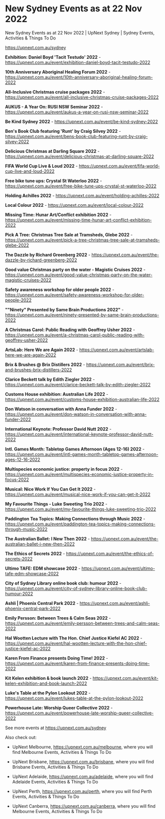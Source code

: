 # New Sydney Events as at 22 Nov 2022
New Sydney Events as at 22 Nov 2022 | UpNext Sydney | Sydney Events, Activities &amp; Things To Do

https://upnext.com.au/sydney


**Exhibition: Daniel Boyd 'Tacit Testudo' 2022** - https://upnext.com.au/event/exhibition-daniel-boyd-tacit-testudo-2022

**10th Anniversary Aboriginal Healing Forum 2022** - https://upnext.com.au/event/10th-anniversary-aboriginal-healing-forum-2022

**All-Inclusive Christmas cruise packages 2022** - https://upnext.com.au/event/all-inclusive-christmas-cruise-packages-2022

**AUKUS - A Year On: RUSI NSW Seminar 2022** - https://upnext.com.au/event/aukus-a-year-on-rusi-nsw-seminar-2022

**Be Kind Sydney 2022** - https://upnext.com.au/event/be-kind-sydney-2022

**Ben's Book Club featuring 'Runt' by Craig Silvey 2022** - https://upnext.com.au/event/bens-book-club-featuring-runt-by-craig-silvey-2022

**Delicious Christmas at Darling Square 2022** - https://upnext.com.au/event/delicious-christmas-at-darling-square-2022

**FIFA World Cup Live & Loud 2022** - https://upnext.com.au/event/fifa-world-cup-live-and-loud-2022

**Free bike tune ups: Crystal St Waterloo 2022** - https://upnext.com.au/event/free-bike-tune-ups-crystal-st-waterloo-2022

**Holding Achilles 2022** - https://upnext.com.au/event/holding-achilles-2022

**Local Colour 2022** - https://upnext.com.au/event/local-colour-2022

**Missing Time: Hunar Art/Conflict exhibition 2022** - https://upnext.com.au/event/missing-time-hunar-art-conflict-exhibition-2022

**Pick A Tree: Christmas Tree Sale at Tramsheds, Glebe 2022** - https://upnext.com.au/event/pick-a-tree-christmas-tree-sale-at-tramsheds-glebe-2022

**The Dazzle by Richard Greenberg 2022** - https://upnext.com.au/event/the-dazzle-by-richard-greenberg-2022

**Good value Christmas party on the water - Magistic Cruises 2022** - https://upnext.com.au/event/good-value-christmas-party-on-the-water-magistic-cruises-2022

**Safety awareness workshop for older people 2022** - https://upnext.com.au/event/safety-awareness-workshop-for-older-people-2022

**""Ninety" Presented by Same Brain Productions 2022"** - https://upnext.com.au/event/ninety-presented-by-same-brain-productions-2022

**A Christmas Carol: Public Reading with Geoffrey Usher 2022** - https://upnext.com.au/event/a-christmas-carol-public-reading-with-geoffrey-usher-2022

**ArtsLab: Here We are Again 2022** - https://upnext.com.au/event/artslab-here-we-are-again-2022

**Brix & Brushes @ Brix Distillers 2022** - https://upnext.com.au/event/brix-and-brushes-brix-distillers-2022

**Clarice Beckett talk by Edith Ziegler 2022** - https://upnext.com.au/event/clarice-beckett-talk-by-edith-ziegler-2022

**Customs House exhibition: Australian Life 2022** - https://upnext.com.au/event/customs-house-exhibition-australian-life-2022

**Don Watson in conversation with Anna Funder 2022** - https://upnext.com.au/event/don-watson-in-conversation-with-anna-funder-2022

**International Keynote: Professor David Nutt 2022** - https://upnext.com.au/event/international-keynote-professor-david-nutt-2022

**Intl. Games Month: Tabletop Games Afternoon (Ages 12-16) 2022** - https://upnext.com.au/event/intl-games-month-tabletop-games-afternoon-ages-12-16-2022

**Multispecies economic justice: property in focus 2022** - https://upnext.com.au/event/multispecies-economic-justice-property-in-focus-2022

**Musical: Nice Work If You Can Get It 2022** - https://upnext.com.au/event/musical-nice-work-if-you-can-get-it-2022

**My Favourite Things - Luke Sweeting Trio 2022** - https://upnext.com.au/event/my-favourite-things-luke-sweeting-trio-2022

**Paddington Tea Topics: Making Connections through Music 2022** - https://upnext.com.au/event/paddington-tea-topics-making-connections-through-music-2022

**The Australian Ballet: I New Then 2022** - https://upnext.com.au/event/the-australian-ballet-i-new-then-2022

**The Ethics of Secrets 2022** - https://upnext.com.au/event/the-ethics-of-secrets-2022

**Ultimo TAFE: EDM showcase 2022** - https://upnext.com.au/event/ultimo-tafe-edm-showcase-2022

**City of Sydney Library online book club: humour 2022** - https://upnext.com.au/event/city-of-sydney-library-online-book-club-humour-2022

**Ashli | Phoenix Central Park 2022** - https://upnext.com.au/event/ashli-phoenix-central-park-2022

**Emily Persson: Between Trees & Calm Seas 2022** - https://upnext.com.au/event/emily-persson-between-trees-and-calm-seas-2022

**Hal Wootten Lecture with The Hon. Chief Justice Kiefel AC 2022** - https://upnext.com.au/event/hal-wootten-lecture-with-the-hon-chief-justice-kiefel-ac-2022

**Karen From Finance presents Doing Time! 2022** - https://upnext.com.au/event/karen-from-finance-presents-doing-time-2022

**Kit Kelen exhibition & book launch 2022** - https://upnext.com.au/event/kit-kelen-exhibition-and-book-launch-2022

**Luke's Table at the Pylon Lookout 2022** - https://upnext.com.au/event/lukes-table-at-the-pylon-lookout-2022

**Powerhouse Late: Worship Queer Collective 2022** - https://upnext.com.au/event/powerhouse-late-worship-queer-collective-2022



See more events at https://upnext.com.au/sydney


Also check out:

* UpNext Melbourne, https://upnext.com.au/melbourne, where you will find Melbourne Events, Activities & Things To Do

* UpNext Brisbane, https://upnext.com.au/brisbane, where you will find Brisbane Events, Activities & Things To Do

* UpNext Adelaide, https://upnext.com.au/adelaide, where you will find Adelaide Events, Activities & Things To Do

* UpNext Perth, https://upnext.com.au/perth, where you will find Perth Events, Activities & Things To Do

* UpNext Canberra, https://upnext.com.au/canberra, where you will find Melbourne Events, Activities & Things To Do